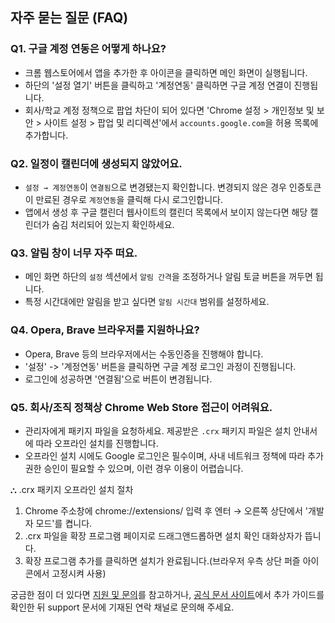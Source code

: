 ## 자주 묻는 질문 (FAQ)

### Q1. 구글 계정 연동은 어떻게 하나요?

-   크롬 웹스토어에서 앱을 추가한 후 아이콘을 클릭하면 메인 화면이 실행됩니다.
-   하단의 '설정 열기' 버튼을 클릭하고 '계정연동' 클릭하면 구글 계정 연결이 진행됩니다.
-   회사/학교 계정 정책으로 팝업 차단이 되어 있다면 'Chrome 설정 > 개인정보 및 보안 > 사이트 설정 > 팝업 및 리디렉션'에서 `accounts.google.com`을 허용 목록에 추가합니다.

### Q2. 일정이 캘린더에 생성되지 않았어요.

-   `설정 → 계정연동`이 `연결됨`으로 변경됐는지 확인합니다. 변경되지 않은 경우 인증토큰이 만료된 경우로 `계정연동`을 클릭해 다시 로그인합니다.
-   앱에서 생성 후 구글 캘린더 웹사이트의 캘린더 목록에서 보이지 않는다면 해당 캘린더가 숨김 처리되어 있는지 확인하세요.

### Q3. 알림 창이 너무 자주 떠요.

-   메인 화면 하단의 `설정` 섹션에서 `알림 간격`을 조정하거나 알림 토글 버튼을 꺼두면 됩니다.
-   특정 시간대에만 알림을 받고 싶다면 `알림 시간대` 범위를 설정하세요.

### Q4. Opera, Brave 브라우저를 지원하나요?

-   Opera, Brave 등의 브라우저에서는 수동인증을 진행해야 합니다.
-   '설정' -> '계정연동' 버튼을 클릭하면 구글 계정 로그인 과정이 진행됩니다.
-   로그인에 성공하면 '연결됨'으로 버튼이 변경됩니다.

### Q5. 회사/조직 정책상 Chrome Web Store 접근이 어려워요.

-   관리자에게 패키지 파일을 요청하세요. 제공받은 `.crx` 패키지 파일은 설치 안내서에 따라 오프라인 설치를 진행합니다.
-   오프라인 설치 시에도 Google 로그인은 필수이며, 사내 네트워크 정책에 따라 추가 권한 승인이 필요할 수 있으며, 이런 경우 이용이 어렵습니다.

⛬ .crx 패키지 오프라인 설치 절차

1. Chrome 주소창에 chrome://extensions/ 입력 후 엔터 → 오른쪽 상단에서 '개발자 모드'를 켭니다.
2. .crx 파일을 확장 프로그램 페이지로 드래그앤드롭하면 설치 확인 대화상자가 뜹니다.
4. 확장 프로그램 추가를 클릭하면 설치가 완료됩니다.(브라우저 우측 상단 퍼즐 아이콘에서 고정시켜 사용)

궁금한 점이 더 있다면 [지원 및 문의](./support.md)를 참고하거나, [공식 문서 사이트](https://master-kwon.github.io/memo2cal-docs)에서 추가 가이드를 확인한 뒤 support 문서에 기재된 연락 채널로 문의해 주세요.
